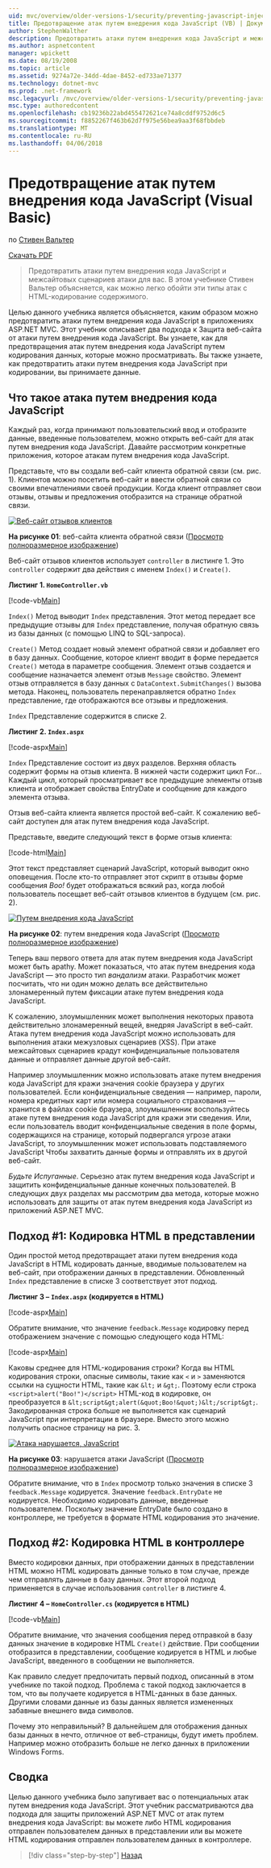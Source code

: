 ```yaml
---
uid: mvc/overview/older-versions-1/security/preventing-javascript-injection-attacks-vb
title: Предотвращение атак путем внедрения кода JavaScript (VB) | Документы Microsoft
author: StephenWalther
description: Предотвратить атаки путем внедрения кода JavaScript и межсайтовых сценариев атаки для вас. В этом учебнике Стивен Вальтер объясняется, каким образом вы можете легко de...
ms.author: aspnetcontent
manager: wpickett
ms.date: 08/19/2008
ms.topic: article
ms.assetid: 9274a72e-34dd-4dae-8452-ed733ae71377
ms.technology: dotnet-mvc
ms.prod: .net-framework
msc.legacyurl: /mvc/overview/older-versions-1/security/preventing-javascript-injection-attacks-vb
msc.type: authoredcontent
ms.openlocfilehash: cb19236b22abd455472621ce74a8cddf9752d6c5
ms.sourcegitcommit: f8852267f463b62d7f975e56bea9aa3f68fbbdeb
ms.translationtype: MT
ms.contentlocale: ru-RU
ms.lasthandoff: 04/06/2018
---
```

<a name="preventing-javascript-injection-attacks-vb"></a>Предотвращение атак путем внедрения кода JavaScript (Visual Basic)
====================
по [Стивен Вальтер](https://github.com/StephenWalther)

[Скачать PDF](http://download.microsoft.com/download/8/4/8/84843d8d-1575-426c-bcb5-9d0c42e51416/ASPNET_MVC_Tutorial_06_VB.pdf)

> Предотвратить атаки путем внедрения кода JavaScript и межсайтовых сценариев атаки для вас. В этом учебнике Стивен Вальтер объясняется, как можно легко обойти эти типы атак с HTML-кодирование содержимого.


Целью данного учебника является объясняется, каким образом можно предотвратить атаки путем внедрения кода JavaScript в приложениях ASP.NET MVC. Этот учебник описывает два подхода к Защита веб-сайта от атаки путем внедрения кода JavaScript. Вы узнаете, как для предотвращения атак путем внедрения кода JavaScript путем кодирования данных, которые можно просматривать. Вы также узнаете, как предотвратить атаки путем внедрения кода JavaScript при кодировании, вы принимаете данные.

## <a name="what-is-a-javascript-injection-attack"></a>Что такое атака путем внедрения кода JavaScript

Каждый раз, когда принимают пользовательский ввод и отобразите данные, введенные пользователем, можно открыть веб-сайт для атак путем внедрения кода JavaScript. Давайте рассмотрим конкретные приложения, которое атакам путем внедрения кода JavaScript.

Представьте, что вы создали веб-сайт клиента обратной связи (см. рис. 1). Клиентов можно посетить веб-сайт и ввести обратной связи со своими впечатлениями своей продукции. Когда клиент отправляет свои отзывы, отзывы и предложения отобразится на странице обратной связи.


[![Веб-сайт отзывов клиентов](preventing-javascript-injection-attacks-vb/_static/image2.png)](preventing-javascript-injection-attacks-vb/_static/image1.png)

**На рисунке 01**: веб-сайта клиента обратной связи ([Просмотр полноразмерное изображение](preventing-javascript-injection-attacks-vb/_static/image3.png))


Веб-сайт отзывов клиентов использует `controller` в листинге 1. Это `controller` содержит два действия с именем `Index()` и `Create()`.

**Листинг 1. `HomeController.vb`**

[!code-vb[Main](preventing-javascript-injection-attacks-vb/samples/sample1.vb)]

`Index()` Метод выводит `Index` представления. Этот метод передает все предыдущие отзывы для `Index` представление, получая обратную связь из базы данных (с помощью LINQ to SQL-запроса).

`Create()` Метод создает новый элемент обратной связи и добавляет его в базу данных. Сообщение, которое клиент вводит в форме передается `Create()` метода в параметре сообщения. Элемент отзыв создается и сообщение назначается элемент отзыв `Message` свойство. Элемент отзыв отправляется в базу данных с `DataContext.SubmitChanges()` вызова метода. Наконец, пользователь перенаправляется обратно `Index` представление, где отображаются все отзывы и предложения.

`Index` Представление содержится в списке 2.

**Листинг 2. `Index.aspx`**

[!code-aspx[Main](preventing-javascript-injection-attacks-vb/samples/sample2.aspx)]

`Index` Представление состоит из двух разделов. Верхняя область содержит формы на отзыв клиента. В нижней части содержит цикл For... Каждый цикл, который просматривает все предыдущие элементы отзыв клиента и отображает свойства EntryDate и сообщение для каждого элемента отзыва.

Отзыв веб-сайта клиента является простой веб-сайт. К сожалению веб-сайт доступен для атак путем внедрения кода JavaScript.

Представьте, введите следующий текст в форме отзыв клиента:

[!code-html[Main](preventing-javascript-injection-attacks-vb/samples/sample3.html)]

Этот текст представляет сценарий JavaScript, который выводит окно оповещения. После кто-то отправляет этот скрипт в отзывы форме сообщения <em>Boo!</em> будет отображаться всякий раз, когда любой пользователь посещает веб-сайт отзывов клиентов в будущем (см. рис. 2).


[![Путем внедрения кода JavaScript](preventing-javascript-injection-attacks-vb/_static/image5.png)](preventing-javascript-injection-attacks-vb/_static/image4.png)

**На рисунке 02**: путем внедрения кода JavaScript ([Просмотр полноразмерное изображение](preventing-javascript-injection-attacks-vb/_static/image6.png))


Теперь ваш первого ответа для атак путем внедрения кода JavaScript может быть apathy. Может показаться, что атак путем внедрения кода JavaScript — это просто тип *вандализм* атаки. Разработчик может посчитать, что ни один можно делать все действительно злонамеренный путем фиксации атаке путем внедрения кода JavaScript.

К сожалению, злоумышленник может выполнения некоторых правота действительно злонамеренный вещей, внедряя JavaScript в веб-сайт. Атака путем внедрения кода JavaScript можно использовать для выполнения атаки межузловых сценариев (XSS). При атаке межсайтовых сценариев крадут конфиденциальные пользователя данные и отправляет данные другой веб-сайт.

Например злоумышленник можно использовать атаке путем внедрения кода JavaScript для кражи значения cookie браузера у других пользователей. Если конфиденциальные сведения — например, пароли, номера кредитных карт или номера социального страхования — хранится в файлах cookie браузера, злоумышленник воспользуйтесь атаке путем внедрения кода JavaScript для кражи эти сведения. Или, если пользователь вводит конфиденциальные сведения в поле формы, содержащихся на странице, который подвергался угрозе атаки JavaScript, то злоумышленник может использовать подставляемого JavaScript Чтобы захватить данные формы и отправлять их в другой веб-сайт.

*Будьте Испуганные*. Серьезно атак путем внедрения кода JavaScript и защитить конфиденциальные данные конечных пользователей. В следующих двух разделах мы рассмотрим два метода, которые можно использовать для защиты от атак путем внедрения кода JavaScript из приложений ASP.NET MVC.

## <a name="approach-1-html-encode-in-the-view"></a>Подход #1: Кодировка HTML в представлении

Один простой метод предотвращает атаки путем внедрения кода JavaScript в HTML кодировать данные, вводимые пользователем на веб-сайт, при отображении данных в представлении. Обновленный `Index` представление в списке 3 соответствует этот подход.

**Листинг 3 – `Index.aspx` (кодируется в HTML)**

[!code-aspx[Main](preventing-javascript-injection-attacks-vb/samples/sample4.aspx)]

Обратите внимание, что значение `feedback.Message` кодировку перед отображением значение с помощью следующего кода HTML:

[!code-aspx[Main](preventing-javascript-injection-attacks-vb/samples/sample5.aspx)]

Каковы среднее для HTML-кодирования строки? Когда вы HTML кодирования строки, опасные символы, такие как `<` и `>` заменяются ссылки на сущности HTML, такие как `&lt;` и `&gt;`. Поэтому если строка `<script>alert("Boo!")</script>` HTML-код в кодировке, он преобразуется в `&lt;script&gt;alert(&quot;Boo!&quot;)&lt;/script&gt;`. Закодированная строка больше не выполняется как сценарий JavaScript при интерпретации в браузере. Вместо этого можно получить опасное страницу на рис. 3.


[![Атака нарушается, JavaScript](preventing-javascript-injection-attacks-vb/_static/image8.png)](preventing-javascript-injection-attacks-vb/_static/image7.png)

**На рисунке 03**: нарушается атаки JavaScript ([Просмотр полноразмерное изображение](preventing-javascript-injection-attacks-vb/_static/image9.png))


Обратите внимание, что в `Index` просмотр только значения в списке 3 `feedback.Message` кодируется. Значение `feedback.EntryDate` не кодируется. Необходимо кодировать данные, введенные пользователем. Поскольку значение EntryDate было создано в контроллере, не требуется в формате HTML кодирования это значение.

## <a name="approach-2-html-encode-in-the-controller"></a>Подход #2: Кодировка HTML в контроллере

Вместо кодировки данных, при отображении данных в представлении HTML можно HTML кодировать данные только в том случае, прежде чем отправлять данные в базу данных. Этот второй подход применяется в случае использования `controller` в листинге 4.

**Листинг 4 – `HomeController.cs` (кодируется в HTML)**

[!code-vb[Main](preventing-javascript-injection-attacks-vb/samples/sample6.vb)]

Обратите внимание, что значения сообщения перед отправкой в базу данных значение в кодировке HTML `Create()` действие. При сообщении отобразится в представлении, сообщение кодируется в HTML и любые JavaScript, введенного в сообщении не выполняется.

Как правило следует предпочитать первый подход, описанный в этом учебнике по такой подход. Проблема с такой подход заключается в том, что вы получаете кодируется в HTML-данных в базе данных. Другими словами данные из базы данных является измененных забавные внешнего вида символов.

Почему это неправильный? В дальнейшем для отображения данных базы данных в нечто, отличное от веб-страницы, будут иметь проблем. Например можно отобразить больше не легко данных в приложении Windows Forms.

## <a name="summary"></a>Сводка

Целью данного учебника было запугивает вас о потенциальных атак путем внедрения кода JavaScript. Этот учебник рассматриваются два подхода для защиты приложений ASP.NET MVC от атак путем внедрения кода JavaScript: вы можете либо HTML кодирования отправлен пользователем данных в представлении или вы можете HTML кодирования отправлен пользователем данных в контроллере.

> [!div class="step-by-step"]
> [Назад](authenticating-users-with-windows-authentication-vb.md)

